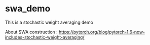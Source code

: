 # swa_demo
This is a stochastic weight averaging demo

About SWA construction : https://pytorch.org/blog/pytorch-1.6-now-includes-stochastic-weight-averaging/